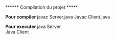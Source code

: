 ****** Compilation du projet *****


**Pour compiler**
javac Server.java 
Javac Client.java

**Pour executer** 
java Server  
Java Client
